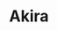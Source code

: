 ---
title: "Akira"
year: 1988
rating: 4
stars: "★★★★"
rewatched: false
permalink: "akira"
watched_on: 2024-10-13
---
